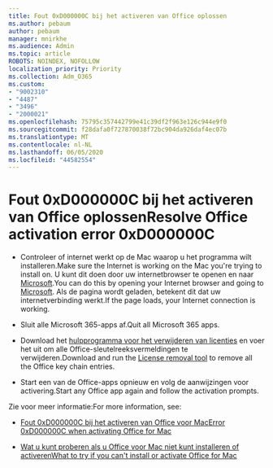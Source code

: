 ```yaml
---
title: Fout 0xD000000C bij het activeren van Office oplossen
ms.author: pebaum
author: pebaum
manager: mnirkhe
ms.audience: Admin
ms.topic: article
ROBOTS: NOINDEX, NOFOLLOW
localization_priority: Priority
ms.collection: Adm_O365
ms.custom:
- "9002310"
- "4487"
- "3496"
- "2000021"
ms.openlocfilehash: 75795c357442799e41c39df2f963e126c944e9f0
ms.sourcegitcommit: f28dafa0f727870038f72bc904da926daf4ec07b
ms.translationtype: MT
ms.contentlocale: nl-NL
ms.lasthandoff: 06/05/2020
ms.locfileid: "44582554"
---
```

# <a name="resolve-office-activation-error-0xd000000c"></a><span data-ttu-id="4411f-102">Fout 0xD000000C bij het activeren van Office oplossen</span><span class="sxs-lookup"><span data-stu-id="4411f-102">Resolve Office activation error 0xD000000C</span></span>

- <span data-ttu-id="4411f-103">Controleer of internet werkt op de Mac waarop u het programma wilt installeren.</span><span class="sxs-lookup"><span data-stu-id="4411f-103">Make sure the Internet is working on the Mac you're trying to install on.</span></span> <span data-ttu-id="4411f-104">U kunt dit doen door uw internetbrowser te openen en naar [Microsoft](https://www.microsoft.com).</span><span class="sxs-lookup"><span data-stu-id="4411f-104">You can do this by opening your Internet browser and going to [Microsoft](https://www.microsoft.com).</span></span> <span data-ttu-id="4411f-105">Als de pagina wordt geladen, betekent dit dat uw internetverbinding werkt.</span><span class="sxs-lookup"><span data-stu-id="4411f-105">If the page loads, your Internet connection is working.</span></span>

- <span data-ttu-id="4411f-106">Sluit alle Microsoft 365-apps af.</span><span class="sxs-lookup"><span data-stu-id="4411f-106">Quit all Microsoft 365 apps.</span></span>

- <span data-ttu-id="4411f-107">Download het [hulpprogramma voor het verwijderen van licenties](https://go.microsoft.com/fwlink/?linkid=849815) en voer het uit om alle Office-sleutelreeksvermeldingen te verwijderen.</span><span class="sxs-lookup"><span data-stu-id="4411f-107">Download and run the [License removal tool](https://go.microsoft.com/fwlink/?linkid=849815) to remove all the Office key chain entries.</span></span>

- <span data-ttu-id="4411f-108">Start een van de Office-apps opnieuw en volg de aanwijzingen voor activering.</span><span class="sxs-lookup"><span data-stu-id="4411f-108">Start any Office app again and follow the activation prompts.</span></span>

<span data-ttu-id="4411f-109">Zie voor meer informatie:</span><span class="sxs-lookup"><span data-stu-id="4411f-109">For more information, see:</span></span>

- [<span data-ttu-id="4411f-110">Fout 0xD000000C bij het activeren van Office voor Mac</span><span class="sxs-lookup"><span data-stu-id="4411f-110">Error 0xD000000C when activating Office for Mac</span></span>](https://support.office.com/article/error-0xd000000c-when-activating-office-for-mac-da865931-4658-4829-ba2d-8133390c6d25)

- [<span data-ttu-id="4411f-111">Wat u kunt proberen als u Office voor Mac niet kunt installeren of activeren</span><span class="sxs-lookup"><span data-stu-id="4411f-111">What to try if you can't install or activate Office for Mac</span></span>](https://support.office.com/article/what-to-try-if-you-can-t-install-or-activate-office-for-mac-5efba2b4-b1e6-4e5f-bf3c-6ab945d03dea)
